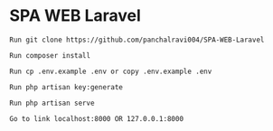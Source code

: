 # SPA WEB Laravel

    Run git clone https://github.com/panchalravi004/SPA-WEB-Laravel
    
    Run composer install

    Run cp .env.example .env or copy .env.example .env

    Run php artisan key:generate
    
    Run php artisan serve

    Go to link localhost:8000 OR 127.0.0.1:8000
